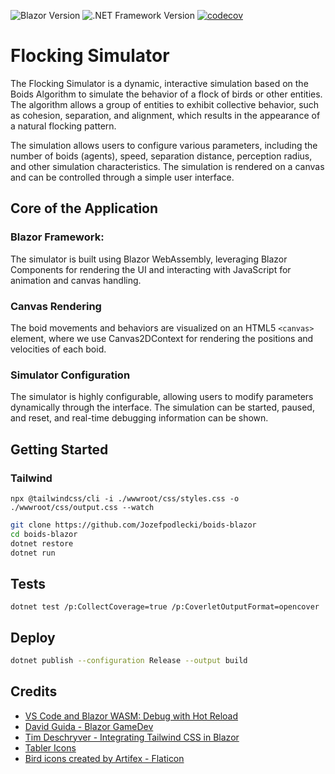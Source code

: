 ![Blazor Version](https://img.shields.io/badge/Blazor-9.0.1-blue.svg)
![.NET Framework Version](https://img.shields.io/badge/.net-9.0-blue.svg)
[![codecov](https://codecov.io/github/Jozefpodlecki/boids-blazor/graph/badge.svg?token=L79FIQ1RL7)](https://codecov.io/github/Jozefpodlecki/boids-blazor)

# Flocking Simulator 

The Flocking Simulator is a dynamic, interactive simulation based on the Boids Algorithm to simulate the behavior of a flock of birds or other entities. The algorithm allows a group of entities to exhibit collective behavior, such as cohesion, separation, and alignment, which results in the appearance of a natural flocking pattern.

The simulation allows users to configure various parameters, including the number of boids (agents), speed, separation distance, perception radius, and other simulation characteristics. The simulation is rendered on a canvas and can be controlled through a simple user interface.

## Core of the Application

### Blazor Framework:

The simulator is built using Blazor WebAssembly, leveraging Blazor Components for rendering the UI and interacting with JavaScript for animation and canvas handling.

### Canvas Rendering

The boid movements and behaviors are visualized on an HTML5 `<canvas>` element, where we use Canvas2DContext for rendering the positions and velocities of each boid.

### Simulator Configuration

The simulator is highly configurable, allowing users to modify parameters dynamically through the interface. The simulation can be started, paused, and reset, and real-time debugging information can be shown.

## Getting Started

### Tailwind

```
npx @tailwindcss/cli -i ./wwwroot/css/styles.css -o ./wwwroot/css/output.css --watch
```

```bash
git clone https://github.com/Jozefpodlecki/boids-blazor
cd boids-blazor
dotnet restore
dotnet run
```

## Tests

```
dotnet test /p:CollectCoverage=true /p:CoverletOutputFormat=opencover
```

## Deploy

```bash
dotnet publish --configuration Release --output build
```

## Credits

- [VS Code and Blazor WASM: Debug with Hot Reload](https://dev.to/sacantrell/vs-code-and-blazor-wasm-debug-with-hot-reload-5317)
- [David Guida - Blazor GameDev](https://github.com/mizrael/BlazorCanvas)
- [Tim Deschryver - Integrating Tailwind CSS in Blazor](https://timdeschryver.dev/blog/integrating-tailwind-css-in-blazor)
- [Tabler Icons](https://tabler.io/icons)
- [Bird icons created by Artifex - Flaticon](https://www.flaticon.com/free-icons/bird)